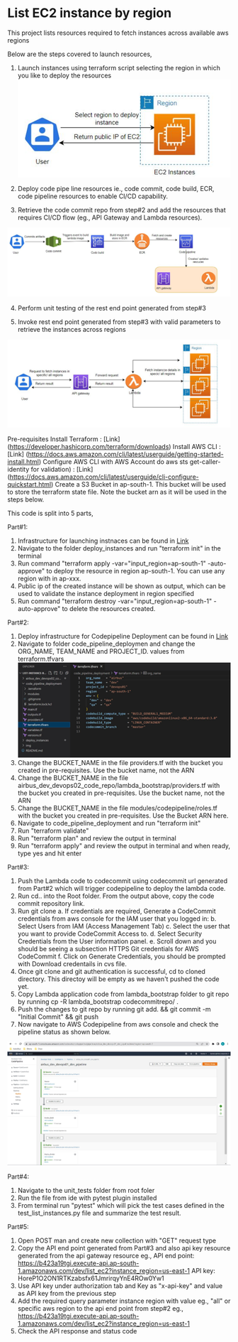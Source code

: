 # List EC2 instance by region
This project lists resources required to fetch instances across available aws regions

Below are the steps covered to launch resources,
1. Launch instances using terraform script selecting the region in which you like to deploy the resources
![Launch Instance](https://github.com/sunkara-bhanu/list-instance-by-region/blob/main/img/Launch_Instance.JPG)

2. Deploy code pipe line resources ie., code commit, code build, ECR, code pipeline resources to enable CI/CD capability.

3. Retrieve the code commit repo from step#2 and add the resources that requires CI/CD flow (eg., API Gateway and Lambda resources).  

![Deploy Pipeline resources](https://github.com/sunkara-bhanu/list-instance-by-region/blob/main/img/CI_CD_Apigateway_Lambda_Resources.JPG)

4. Perform unit testing of the rest end point generated from step#3 

5. Invoke rest  end point generated from step#3 with valid parameters to retrieve the instances across regions

![Fetch instances](https://github.com/sunkara-bhanu/list-instance-by-region/blob/main/img/Fetch_Instance_Info_Through_API.JPG)

Pre-requisites
Install Terraform : [Link] (https://developer.hashicorp.com/terraform/downloads)
Install AWS CLI : [Link] (https://docs.aws.amazon.com/cli/latest/userguide/getting-started-install.html) 
Configure AWS CLI with AWS Account do aws sts get-caller-identity for validation) : [Link] (https://docs.aws.amazon.com/cli/latest/userguide/cli-configure-quickstart.html)
Create a S3 Bucket in ap-south-1. This bucket will be used to store the terraform state file. Note the bucket arn as it will be used in the steps below.

This code is split into 5 parts,

Part#1:
  1. Infrastructure for launching instnaces can be found in [Link](https://github.com/sunkara-bhanu/list-instance-by-region/tree/main/deploy_instances)
  2. Navigate to the folder deploy_instances and run "terraform init" in the terminal
  3. Run command "terraform apply -var="input_region=ap-south-1" -auto-approve" to deploy the resource in region ap-south-1. You can use any region with in ap-xxx.
  4. Public ip of the created instance will be shown as output, which can be used to validate the instance deployment in region specified
  5. Run command "terraform destroy -var="input_region=ap-south-1" -auto-approve" to delete the resources created.
  
Part#2:
  1. Deploy infrastructure for Codepipeline Deployment can be found in [Link](https://github.com/sunkara-bhanu/list-instance-by-region/tree/main/code_pipeline_deployment)
  2. Navigate to folder code_pipeline_deploymen and change the ORG_NAME, TEAM_NAME and PROJECT_ID. values from terraform.tfvars
  ![Link](https://github.com/sunkara-bhanu/list-instance-by-region/blob/main/img/terraform_tfvars.JPG)
  3. Change the BUCKET_NAME in the file providers.tf with the bucket you created in pre-requisites. Use the bucket name, not the ARN
  4. Change the BUCKET_NAME in the file airbus_dev_devops02_code_repo/lambda_bootstrap/providers.tf with the bucket you created in pre-requisites. Use the bucket name, not the ARN
  5. Change the BUCKET_NAME in the file modules/codepipeline/roles.tf with the bucket you created in pre-requisites. Use the Bucket ARN here.
  6. Navigate to code_pipeline_deployment and run "terraform init"
  7. Run "terraform validate"
  8. Run "terraform plan" and review the output in terminal
  9. Run "terraform apply" and review the output in terminal and when ready, type yes and hit enter
  
 Part#3:
  1. Push the Lambda code to codecommit using codecommit url generated from Part#2 which will trigger codepipeline to deploy the lambda code.
  2. Run cd.. into the Root folder. From the output above, copy the code commit repository link.
  3. Run git clone <codecommit repo link>
      a. If credentials are required, Generate a CodeCommit credentials from aws console for the IAM user that you logged in:
      b. Select Users from IAM (Access Management Tab)
      c. Select the user that you want to provide CodeCommit Access to.
      d. Select Security Credentials from the User information panel.
      e. Scroll down and you should be seeing a subsection HTTPS Git credentials for AWS CodeCommit
      f. Click on Generate Credentials, you should be prompted with Download credentails in cvs file.
  4. Once git clone and git authentication is successful, cd to cloned directory. This directoy will be empty as we haven't pushed the code yet.
  5. Copy Lambda application code from lambda_bootstrap folder to git repo by running cp -R lambda_bootstrap codecommitrepo/ . 
  6. Push the changes to git repo by running git add. && git commit -m "Initial Commit" && git push
  7. Now navigate to AWS Codepipeline from aws console and check the pipeline status as shown below.
  
  ![Link](https://github.com/sunkara-bhanu/list-instance-by-region/blob/main/img/Code_Pipeline_Image.JPG)
  
Part#4:
  1. Navigate to the unit_tests folder from root foler
  2. Run the file from ide with pytest plugin installed
  3. From terminal run "pytest" which will pick the test cases defined in the test_list_instances.py file and summarize the test result.
  
Part#5:
  1. Open POST man and create new collection with "GET" request type
  2. Copy the API end point generated from Part#3 and also api key resource generated from the api gateway resource
      eg., API end point: https://b423a19tgi.execute-api.ap-south-1.amazonaws.com/dev/list_ec2?instance_region=us-east-1
           API key: HoreP1O2ON1RTKzabsfx61JmrirqyYnE4ROw0Yw1
  3. Use API key under authorization tab and Key as "x-api-key" and value as API key from the previous step
  4. Add the required query parameter instance region with value eg., "all" or specific aws region to the api end point from step#2
      eg., https://b423a19tgi.execute-api.ap-south-1.amazonaws.com/dev/list_ec2?instance_region=us-east-1
  5. Check the API response and status code 
